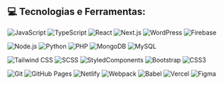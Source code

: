 <h2 align="left">💻 Tecnologias e Ferramentas:</h2> <p> <img src="https://img.shields.io/badge/-JavaScript-F7DF1E?logo=JavaScript&logoColor=black&style=flat-square" alt="JavaScript"> 
  <img src="https://img.shields.io/badge/-TypeScript-007ACC?logo=TypeScript&logoColor=white&style=flat-square" alt="TypeScript"> 
  <img src="https://img.shields.io/badge/-React-61DAFB?logo=React&logoColor=black&style=flat-square" alt="React"> 
  <img src="https://img.shields.io/badge/-Next.js-000000?logo=Next.js&logoColor=white&style=flat-square" alt="Next.js"> 
  <img src="https://img.shields.io/badge/-WordPress-21759B?logo=WordPress&logoColor=white&style=flat-square" alt="WordPress"> 
  <img src="https://img.shields.io/badge/-Firebase-FFCA28?logo=Firebase&logoColor=black&style=flat-square" alt="Firebase"> </p> 
  <p> <img src="https://img.shields.io/badge/-Node.js-339933?logo=Node.js&logoColor=white&style=flat-square" alt="Node.js"> 
    <img src="https://img.shields.io/badge/-Python-3776AB?logo=Python&logoColor=white&style=flat-square" alt="Python"> 
    <img src="https://img.shields.io/badge/-PHP-777BB4?logo=PHP&logoColor=white&style=flat-square" alt="PHP"> 
    <img src="https://img.shields.io/badge/-MongoDB-47A248?logo=MongoDB&logoColor=white&style=flat-square" alt="MongoDB"> 
    <img src="https://img.shields.io/badge/-MySQL-4479A1?logo=MySQL&logoColor=white&style=flat-square" alt="MySQL"> </p> 
  <p> <img src="https://img.shields.io/badge/-Tailwind%20CSS-38B2AC?logo=Tailwind%20CSS&logoColor=white&style=flat-square" alt="Tailwind CSS"> 
      <img src="https://img.shields.io/badge/-SCSS-CC6699?logo=Sass&logoColor=white&style=flat-square" alt="SCSS"> 
      <img src="https://img.shields.io/badge/-StyledComponents-DB7093?logo=styled-components&logoColor=white&style=flat-square" alt="StyledComponents"> 
      <img src="https://img.shields.io/badge/-Bootstrap-7952B3?logo=Bootstrap&logoColor=white&style=flat-square" alt="Bootstrap"> 
      <img src="https://img.shields.io/badge/-CSS3-1572B6?logo=CSS3&logoColor=white&style=flat-square" alt="CSS3"> </p> 
  <p> <img src="https://img.shields.io/badge/-Git-F05032?logo=Git&logoColor=white&style=flat-square" alt="Git"> 
    <img src="https://img.shields.io/badge/-GitHub%20Pages-181717?logo=GitHub%20Pages&logoColor=white&style=flat-square" alt="GitHub Pages"> 
    <img src="https://img.shields.io/badge/-Netlify-00C7B7?logo=Netlify&logoColor=white&style=flat-square" alt="Netlify"> 
    <img src="https://img.shields.io/badge/-Webpack-8DD6F9?logo=Webpack&logoColor=black&style=flat-square" alt="Webpack"> 
    <img src="https://img.shields.io/badge/-Babel-F9DC3E?logo=Babel&logoColor=black&style=flat-square" alt="Babel"> 
    <img src="https://img.shields.io/badge/-Vercel-000000?logo=Vercel&logoColor=white&style=flat-square" alt="Vercel">
    <img src="https://img.shields.io/badge/-Figma-F24E1E?logo=Figma&logoColor=white&style=flat-square" alt="Figma"> 
  </p>
